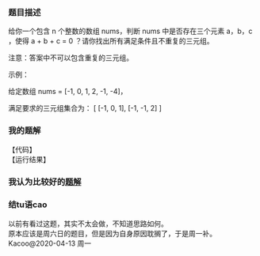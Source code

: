 ### 题目描述
给你一个包含 n 个整数的数组 nums，判断 nums 中是否存在三个元素 a，b，c ，使得 a + b + c = 0 ？请你找出所有满足条件且不重复的三元组。 

注意：答案中不可以包含重复的三元组。

 

示例：

给定数组 nums = [-1, 0, 1, 2, -1, -4]，

满足要求的三元组集合为：
[
  [-1, 0, 1],
  [-1, -1, 2]
]
### 我的题解
【代码】  
【运行结果】
### 我认为比较好的[题解]()
### 结tu语cao
以前有看过这题，其实不太会做，不知道思路如何。  
原本应该是周六日的题目，但是因为自身原因耽搁了，于是周一补。Kacoo@2020-04-13 周一